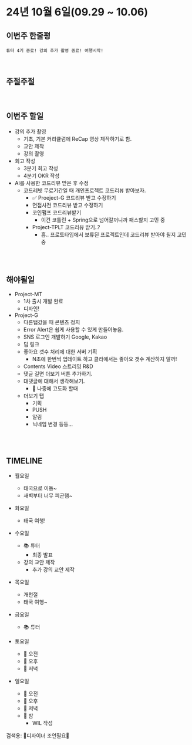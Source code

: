 # 24년 10월 6일(09.29 ~ 10.06)

## **이번주 한줄평**
```
튜터 4기 종료! 강의 추가 촬영 종료! 여행시작!
```

<br/>

## 주절주절


<br/>

## 이번주 할일
- 강의 추가 촬영
    - 기초, 기본 커리큘럼에 ReCap 영상 제작하기로 함.
    - 교안 제작
    - 강의 촬영
- 회고 작성
    - 3분기 회고 작성
    - 4분기 OKR 작성
- AI를 사용한 코드리뷰 받은 후 수정
    - 코드레빗 무료기간일 때 개인프로젝트 코드리뷰 받아보자.
        - ✅ Proeject-G 코드리뷰 받고 수정하기
        - 면접사전 코드리뷰 받고 수정하기
        - 코인펌프 코드리뷰받기
            - 이건 코틀린 + Spring으로 넘어갈꺼니까 패스할지 고민 중
        - Project-TPLT 코드리뷰 받기..?
            - 흠.. 프로토타입에서 보류된 프로젝트인데 코드리뷰 받아야 될지 고민중

<br/>


<br/>

## 해야될일
- Project-MT 
    - 1차 출시 개발 완료
    - 디자인!
- Project-G
    - 다른탭갔을 때 콘텐츠 정지
    - Error Alert은 쉽게 사용할 수 있게 만들어놓음.
    - SNS 로그인 개발하기 Google, Kakao
    - 딥 링크 
    - 좋아요 갯수 처리에 대한 서버 기획
        - N초에 한번씩 업데이트 하고 클라에서는 좋아요 갯수 계산하지 말까!
    - Contents Video 스트리밍 R&D
    - 댓글 길면 더보기 버튼 추가하기.
    - 대댓글에 대해서 생각해보기.
        - 🫠 나중에 고도화 할때
    - 더보기 탭
        - 기획
        - PUSH
        - 알림
        - 닉네임 변경 등등...

<br/>
<br/>

## TIMELINE
- 월요일
    - 태국으로 이동~
    - 새벽부터 너무 피곤햄~

- 화요일
    - 태국 여행!
- 수요일
    - 📚 튜터
        - 최종 발표
    - 강의 교안 제작
        - 추가 강의 교안 제작
- 목요일
    - 개천절
    - 태국 여행~
- 금요일
    - 📚 튜터

- 토요일
    - 🌅 오전 
    - 🌄 오후 
    - 🌇 저녁 
- 일요일
    - 🌅 오전 
    - 🌄 오후 
    - 🌇 저녁 
    - 🌙 밤 
        - WIL 작성



검색용:
🎨디자이너 조언필요🎨